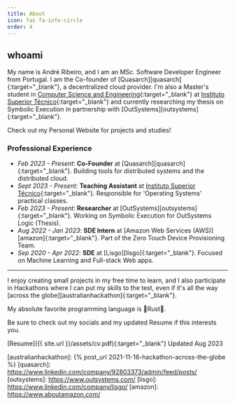```yaml
---
title: About
icon: fas fa-info-circle
order: 4
---
```


## whoami

My name is André Ribeiro, and I am an MSc. Software Developer Engineer from Portugal. I am the Co-founder of [Quasarch][quasarch]{:target="_blank"}, a decentralized cloud provider. I'm also a Master's student in [Computer Science and Engineering][masters]{:target="_blank"} at [Instituto Superior Técnico][tecnico]{:target="_blank"} and currently researching my thesis on Symbolic Execution in partnership with [OutSystems][outsystems]{:target="_blank"}.

Check out my Personal Website for projects and studies!


### Professional Experience

- _Feb 2023 - Present_: **Co-Founder** at [Quasarch][quasarch]{:target="_blank"}. Building tools for distributed systems and the distributed cloud.
- _Sept 2023 - Present_: **Teaching Assistant** at [Instituto Superior Técnico][tecnico]{:target="_blank"}. Responsible for 'Operating Systems' practical classes.
- _Feb 2023 - Present_: **Researcher** at [OutSystems][outsystems]{:target="_blank"}. Working on Symbolic Execution for OutSystems Logic (Thesis).
- _Aug 2022 - Jan 2023_: **SDE Intern** at [Amazon Web Services (AWS)][amazon]{:target="_blank"}. Part of the Zero Touch Device Provisioning Team.
- _Sep 2020 - Apr 2022_: **SDE** at [Lisgo][lisgo]{:target="_blank"}. Focused on Machine Learning and Full-stack Web apps.

---

I enjoy creating small projects in my free time to learn, and I also participate in Hackathons where I can put my skills to the test, even if it's all the way [across the globe][australianhackathon]{:target="_blank"}.

My absolute favorite programming language is 🦀Rust🦀.

Be sure to check out my socials and my updated Resume if this interests you.

[Resume]({{ site.url }}/assets/cv.pdf){:target="_blank"} Updated Aug 2023


[tecnico]: https://tecnico.ulisboa.pt/en/
[masters]: https://fenix.tecnico.ulisboa.pt/cursos/meic-a
[australianhackathon]: {% post_url 2021-11-16-hackathon-across-the-globe %}
[quasarch]: https://www.linkedin.com/company/92803373/admin/feed/posts/
[outsystems]: https://www.outsystems.com/
[lisgo]: https://www.linkedin.com/company/lisgo/
[amazon]: https://www.aboutamazon.com/
